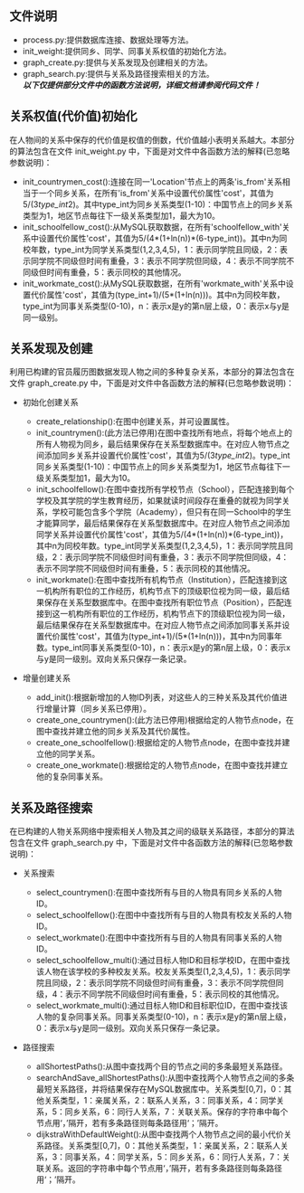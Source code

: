 ## 文件说明
* process.py:提供数据库连接、数据处理等方法。
* init_weight:提供同乡、同学、同事关系权值的初始化方法。
* graph_create.py:提供与关系发现及创建相关的方法。
* graph_search.py:提供与关系及路径搜索相关的方法。  
***以下仅提供部分文件中的函数方法说明，详细文档请参阅代码文件！***

## 关系权值(代价值)初始化
在人物间的关系中保存的代价值是权值的倒数，代价值越小表明关系越大。本部分的算法包含在文件 init_weight.py 中，下面是对文件中各函数方法的解释(已忽略参数说明)：
* init_countrymen_cost():连接在同一'Location'节点上的两条'is_from'关系相当于一个同乡关系，在所有'is_from'关系中设置代价属性'cost'，其值为5/(3*type_int*2)。其中type_int为同乡关系类型(1-10)：中国节点上的同乡关系类型为1，地区节点每往下一级关系类型加1，最大为10。
* init_schoolfellow_cost():从MySQL获取数据，在所有'schoolfellow_with'关系中设置代价属性'cost'，其值为5/(4*(1+ln(n))*(6-type_int))。其中n为同校年数，type_int为同学关系类型(1,2,3,4,5)，1：表示同学院且同级，2：表示同学院不同级但时间有重叠，3：表示不同学院但同级，4：表示不同学院不同级但时间有重叠，5：表示同校的其他情况。
* init_workmate_cost():从MySQL获取数据，在所有'workmate_with'关系中设置代价属性'cost'，其值为(type_int+1)/(5*(1+ln(n)))。其中n为同校年数，type_int为同事关系类型(0-10)，n：表示x是y的第n层上级，0：表示x与y是同一级别。

## 关系发现及创建
利用已构建的官员履历图数据发现人物之间的多种复杂关系，本部分的算法包含在文件 graph_create.py 中，下面是对文件中各函数方法的解释(已忽略参数说明)：
* 初始化创建关系
    * create_relationship():在图中创建关系，并可设置属性。
    * init_countrymen():(此方法已停用)在图中查找所有地点，将每个地点上的所有人物视为同乡，最后结果保存在关系型数据库中。在对应人物节点之间添加同乡关系并设置代价属性'cost'，其值为5/(3*type_int*2)。type_int同乡关系类型(1-10)：中国节点上的同乡关系类型为1，地区节点每往下一级关系类型加1，最大为10。
    * init_schoolfellow():在图中查找所有学校节点（School），匹配连接到每个学校及其学院的学生教育经历，如果就读时间段存在重叠的就视为同学关系，学校可能包含多个学院（Academy），但只有在同一School中的学生才能算同学，最后结果保存在关系型数据库中。在对应人物节点之间添加同学关系并设置代价属性'cost'，其值为5/(4*(1+ln(n))*(6-type_int))，其中n为同校年数。type_int同学关系类型(1,2,3,4,5)，1：表示同学院且同级，2：表示同学院不同级但时间有重叠，3：表示不同学院但同级，4：表示不同学院不同级但时间有重叠，5：表示同校的其他情况。
    * init_workmate():在图中查找所有机构节点（Institution），匹配连接到这一机构所有职位的工作经历，机构节点下的顶级职位视为同一级，最后结果保存在关系型数据库中。在图中查找所有职位节点（Position），匹配连接到这一机构所有职位的工作经历，机构节点下的顶级职位视为同一级，最后结果保存在关系型数据库中。在对应人物节点之间添加同事关系并设置代价属性'cost'，其值为(type_int+1)/(5*(1+ln(n)))，其中n为同事年数。type_int同事关系类型(0-10)，n：表示x是y的第n层上级，0：表示x与y是同一级别。双向关系只保存一条记录。

* 增量创建关系
    * add_init():根据新增加的人物ID列表，对这些人的三种关系及其代价值进行增量计算（同乡关系已停用）。
    * create_one_countrymen():(此方法已停用)根据给定的人物节点node，在图中查找并建立他的同乡关系及其代价属性。
    * create_one_schoolfellow():根据给定的人物节点node，在图中查找并建立他的同学关系。
    * create_one_workmate():根据给定的人物节点node，在图中查找并建立他的复杂同事关系。

## 关系及路径搜索
在已构建的人物关系网络中搜索相关人物及其之间的级联关系路径，本部分的算法包含在文件 graph_search.py 中，下面是对文件中各函数方法的解释(已忽略参数说明)：
* 关系搜索
    * select_countrymen():在图中查找所有与目的人物具有同乡关系的人物ID。
    * select_schoolfellow():在图中中查找所有与目的人物具有校友关系的人物ID。
    * select_workmate():在图中中查找所有与目的人物具有同事关系的人物ID。
    * select_schoolfellow_multi():通过目标人物ID和目标学校ID，在图中查找该人物在该学校的多种校友关系。校友关系类型(1,2,3,4,5)，1：表示同学院且同级，2：表示同学院不同级但时间有重叠，3：表示不同学院但同级，4：表示不同学院不同级但时间有重叠，5：表示同校的其他情况。
    * select_workmate_multi():通过目标人物ID和目标职位ID，在图中查找该人物的复杂同事关系。同事关系类型(0-10)，n：表示x是y的第n层上级，0：表示x与y是同一级别。双向关系只保存一条记录。

* 路径搜索
    * allShortestPaths():从图中查找两个目的节点之间的多条最短关系路径。
    * searchAndSave_allShortestPaths():从图中查找两个人物节点之间的多条最短关系路径，并将结果保存在MySQL数据库中。关系类型[0,7]，0：其他关系类型，1：亲属关系，2：联系人关系，3：同事关系，4：同学关系，5：同乡关系，6：同行人关系，7：关联关系。保存的字符串中每个节点用‘，’隔开，若有多条路径则每条路径用‘；’隔开。
    * dijkstraWithDefaultWeight():从图中查找两个人物节点之间的最小代价关系路径。关系类型[0,7]，0：其他关系类型，1：亲属关系，2：联系人关系，3：同事关系，4：同学关系，5：同乡关系，6：同行人关系，7：关联关系。返回的字符串中每个节点用‘，’隔开，若有多条路径则每条路径用‘；’隔开。
